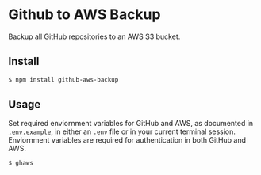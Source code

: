 # Github to AWS Backup

Backup all GitHub repositories to an AWS S3 bucket.

## Install

```sh
$ npm install github-aws-backup
```

## Usage

Set required enviornment variables for GitHub and AWS,
as documented in [`.env.example`](https://github.com/calsupik/github-aws-backup/blob/main/.env.example),
in either an `.env` file or in your current terminal session. Enviornment variables are required for
authentication in both GitHub and AWS.

```sh
$ ghaws
```
